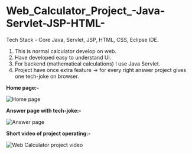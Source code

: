 # Web_Calculator_Project_-Java-Servlet-JSP-HTML-
Tech Stack - Core Java, Servlet, JSP, HTML, CSS, Eclipse IDE.

1. This is normal calculator develop on web.
2. Have developed easy to understand UI.
3. For backend (mathematical calculations) I use Java Servlet.
4. Project have once extra feature -> for every right answer project gives one tech-joke on browser.


**Home page:-**

![Home page](https://github.com/ravidhavare111/Web_Calculator_Project_-Java-Servlet-JSP-HTML-/assets/100593775/a94f82af-e2fb-4d7b-8dbf-63f7f1d998dd)



**Answer page with tech-joke:-**

![Answer page](https://github.com/ravidhavare111/Web_Calculator_Project_-Java-Servlet-JSP-HTML-/assets/100593775/a3fa8de7-0057-41d0-8d66-7141c1127b7e)



**Short video of project operating:-**

![Web Calculator project video](https://github.com/ravidhavare111/Web_Calculator_Project_-Java-Servlet-JSP-HTML-/assets/100593775/a6650506-9c09-4ed1-a10f-d0b0f6bb8230)
